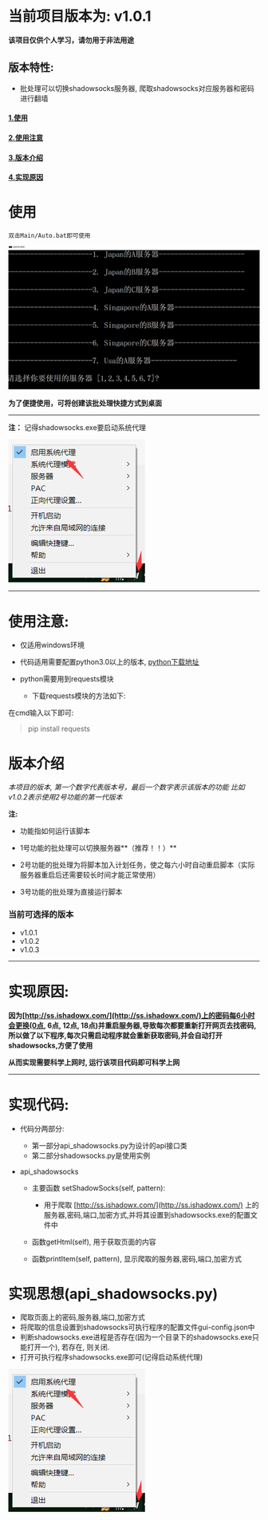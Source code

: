 # 当前项目版本为: v1.0.1
**该项目仅供个人学习，请勿用于非法用途**

## 版本特性:

- 批处理可以切换shadowsocks服务器, 爬取shadowsocks对应服务器和密码进行翻墙

#### [1.使用](#user-content-使用)
#### [2.使用注意](#user-content-使用注意)
#### [3.版本介绍](#user-content-版本介绍)
#### [4.实现原因](#user-content-实现原因)


# 使用
    
    双击Main/Auto.bat即可使用

![bat截图](pic2_README.png)

**为了便捷使用，可将创建该批处理快捷方式到桌面**
   
   
---
**注：**
记得shadowsocks.exe要启动系统代理

![启动系统代理](pic1_README.png)

---

# 使用注意:

 - 仅适用windows环境

 - 代码适用需要配置python3.0以上的版本, [python下载地址](https://www.python.org/downloads/windows/)

 - python需要用到requests模块

     - 下载requests模块的方法如下:
     
在cmd输入以下即可:
         
> pip install requests
        

# 版本介绍
*本项目的版本, 第一个数字代表版本号，最后一个数字表示该版本的功能*
*比如v1.0.2表示使用2号功能的第一代版本*

**注:**

- 功能指如何运行该脚本
- 1号功能的批处理可以切换服务器**（推荐！！）**

- 2号功能的批处理为将脚本加入计划任务，使之每六小时自动重启脚本（实际服务器重启后还需要较长时间才能正常使用）

- 3号功能的批处理为直接运行脚本

### 当前可选择的版本
- v1.0.1
- v1.0.2
- v1.0.3

---

# 实现原因:
**因为[http://ss.ishadowx.com/](http://ss.ishadowx.com/)上的密码每6小时会更换(0点, 6点, 12点, 18点)并重启服务器,导致每次都要重新打开网页去找密码,所以做了以下程序,每次只需启动程序就会重新获取密码,并会自动打开shadowsocks,方便了使用**  

**从而实现需要科学上网时, 运行该项目代码即可科学上网** 

---

# 实现代码:

 - 代码分两部分: 
     - 第一部分api_shadowsocks.py为设计的api接口类
     - 第二部分shadowsocks.py是使用实例
     
 - api_shadowsocks
     - 主要函数 setShadowSocks(self, pattern):
     
         - 用于爬取 [http://ss.ishadowx.com/](http://ss.ishadowx.com/) 上的服务器,密码,端口,加密方式,并将其设置到shadowsocks.exe的配置文件中
         
     - 函数getHtml(self), 用于获取页面的内容
     
     - 函数printItem(self, pattern), 显示爬取的服务器,密码,端口,加密方式
         
# 实现思想(api_shadowsocks.py)
 - 爬取页面上的密码,服务器,端口,加密方式
 - 将爬取的信息设置到shadowsocks可执行程序的配置文件gui-config.json中
 - 判断shadowsocks.exe进程是否存在(因为一个目录下的shadowsocks.exe只能打开一个), 若存在, 则关闭.
 - 打开可执行程序shadowsocks.exe即可(记得启动系统代理)

![启动系统代理](pic1_README.png)





